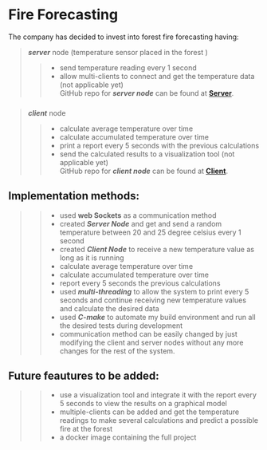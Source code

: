 
# Fire Forecasting

The company has decided to invest into forest fire forecasting
having: 
>***server*** node (temperature sensor placed in the forest )
>> - send temperature reading every 1 second
>> - allow multi-clients to connect and get the temperature data (not applicable yet) <br>
>> GitHub repo for ***server node*** can be found at **[Server](https://github.com/JosephSelim/fire-forecasting-server.git)**.


###


> ***client*** node
>> - calculate average temperature over time 
>> - calculate accumulated temperature over time
>> - print a report every 5 seconds with the previous calculations
>> - send the calculated results to a visualization tool (not applicable yet)<br>
>> GitHub repo for ***client node*** can be found at **[Client](https://github.com/JosephSelim/fire-forecasting.git)**.

###

## Implementation methods:

>> - used **web Sockets** as a communication method
>> - created ***Server Node*** and get and send a random temperature between 20 and 25 degree celsius every 1 second
>> - created ***Client Node*** to receive a new temperature value as long as it is running
>> - calculate average temperature over time
>> - calculate accumulated temperature over time 
>> - report every 5 seconds the previous calculations 
>> - used ***multi-threading*** to allow the system to print every 5 seconds and continue receiving new temperature values and calculate the desired data
>> - used ***C-make*** to automate my build environment and run all the desired tests during development
>> - communication method can be easily changed by just modifying the client and server nodes without any more changes for the rest of the system.

##

## Future feautures to be added:

>> - use a visualization tool and integrate it with the report every 5 seconds to view the results on a graphical model
>> - multiple-clients can be added and get the temperature readings to make several calculations and predict a possible fire at the forest
>> - a docker image containing the full project

